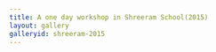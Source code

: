 ```yaml
---
title: A one day workshop in Shreeram School(2015)
layout: gallery
galleryid: shreeram-2015
--- 
```

